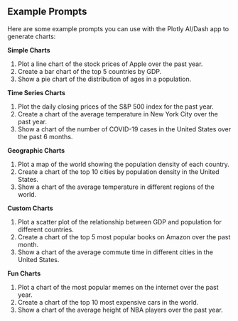 ## Example Prompts

Here are some example prompts you can use with the Plotly AI/Dash app to generate charts:

**Simple Charts**

1. Plot a line chart of the stock prices of Apple over the past year.
2. Create a bar chart of the top 5 countries by GDP.
3. Show a pie chart of the distribution of ages in a population.

**Time Series Charts**

1. Plot the daily closing prices of the S&P 500 index for the past year.
2. Create a chart of the average temperature in New York City over the past year.
3. Show a chart of the number of COVID-19 cases in the United States over the past 6 months.

**Geographic Charts**

1. Plot a map of the world showing the population density of each country.
2. Create a chart of the top 10 cities by population density in the United States.
3. Show a chart of the average temperature in different regions of the world.

**Custom Charts**

1. Plot a scatter plot of the relationship between GDP and population for different countries.
2. Create a chart of the top 5 most popular books on Amazon over the past month.
3. Show a chart of the average commute time in different cities in the United States.

**Fun Charts**

1. Plot a chart of the most popular memes on the internet over the past year.
2. Create a chart of the top 10 most expensive cars in the world.
3. Show a chart of the average height of NBA players over the past year.

<!-- 
Here are ten example prompts aimed at generating relatively small or straightforward data sets:

1. Plot a line chart of the stock prices of Apple over the past year.
2. Create a bar chart of the top 5 countries by GDP.
3. Plot a map of the world showing the population density of each country.
4. Generate a pie chart of the 5 most-used social media platforms among a group of 100 people. 
5. Plot a line chart showing monthly temperature averages in 3 different cities.
6. Create a bar chart comparing the monthly sales of three products over 6 months.
7. Plot a scatter chart for 10 sample data points (x vs. y) to visualize any potential correlation.
8. Generate a stacked bar chart of three categories of expenses (e.g., rent, food, utilities) across 4 months.
9. Plot a pie chart of the distribution of 5 movie genres based on the number of films in a small festival.
10. Create a bar chart comparing the average daily step counts for a group of 5 friends over 1 week.
-->
